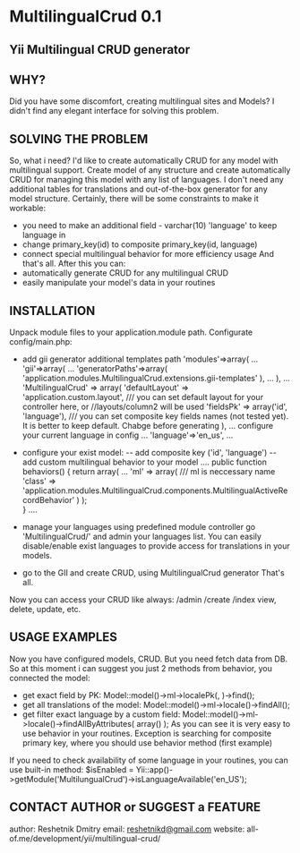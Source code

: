 MultilingualCrud 0.1
=================

Yii Multilingual CRUD generator
-----------------------------------------------------


WHY?
-----------------------------------------------------
Did you have some discomfort, creating multilingual sites and Models?
I didn't find any elegant interface for solving this problem.


SOLVING THE PROBLEM
-----------------------------------------------------
So, what i need? I'd like to create automatically CRUD for any model with multilingual support.
Create model of any structure and create automatically CRUD for managing this model with any list of languages.
I don't need any additional tables for translations and out-of-the-box generator for any model structure.
Certainly, there will be some constraints to make it workable:
- you need to make an additional field - varchar(10) 'language' to keep language in
- change primary_key(id) to composite primary_key(id, language)
- connect special multilingual behavior for more efficiency usage
And that's all. After this you can:
- automatically generate CRUD for any multilingual CRUD
- easily manipulate your model's data in your routines


INSTALLATION
-----------------------------------------------------
Unpack module files to your application.module path.
Configurate config/main.php:
- add gii generator additional templates path
'modules'=>array(
        ...
        'gii'=>array(
			...
            'generatorPaths'=>array(
                'application.modules.MultilingualCrud.extensions.gii-templates'
            ),
			...
		),
		...
		'MultilingualCrud' => array(
			'defaultLayout' => 'application.custom.layout', /// you can set default layout for your controller here, or //layouts/column2 will be used
			'fieldsPk' => array('id', 'language'), /// you can set composite key fields names (not tested yet). It is better to keep default. Chabge before generating
		),
...
configure your current language in config
...
'language'=>'en_us',
...

- configure your exist model:
-- add composite key ('id', 'language')
-- add custom multilingual behavior to your model
....
public function behaviors()
    {
        return array(
			...
            'ml' => array( /// ml is neccessary name
                'class' => 'application.modules.MultilingualCrud.components.MultilingualActiveRecordBehavior'
            )
        );    
    }
....

- manage your languages using predefined module controller
go 'MultilingualCrud/' and admin your languages list.
You can easily disable/enable exist languages to provide access for translations in your models.

- go to the GII and create CRUD, using MultilingualCrud generator
That's all.

Now you can access your CRUD like always:
<controller>/admin
<controller>/create
<controller>/index
view, delete, update, etc.


USAGE EXAMPLES
-----------------------------------------------------
Now you have configured models, CRUD. But you need fetch data from DB. So at this moment i can suggest you just 2 methods from behavior, you connected the model:
- get exact field by PK:
Model::model()->ml->localePk(<id>, <language>)->find();
- get all translations of the model:
Model::model()->ml->locale(<language>)->findAll();
- get filter exact language by a custom field:
Model::model()->ml->locale(<language>)->findAllByAttributes( array() );
As you can see it is very easy to use behavior in your routines. Exception is searching for composite primary key, where you should use behavior method (first example)


If you need to check availability of some language in your routines, you can use built-in method:
$isEnabled = Yii::app()->getModule('MultilungualCrud')->isLanguageAvailable('en_US');

CONTACT AUTHOR or SUGGEST a FEATURE
-----------------------------------------------------
author: Reshetnik Dmitry
email: reshetnikd@gmail.com
website: all-of.me/development/yii/multilingual-crud/